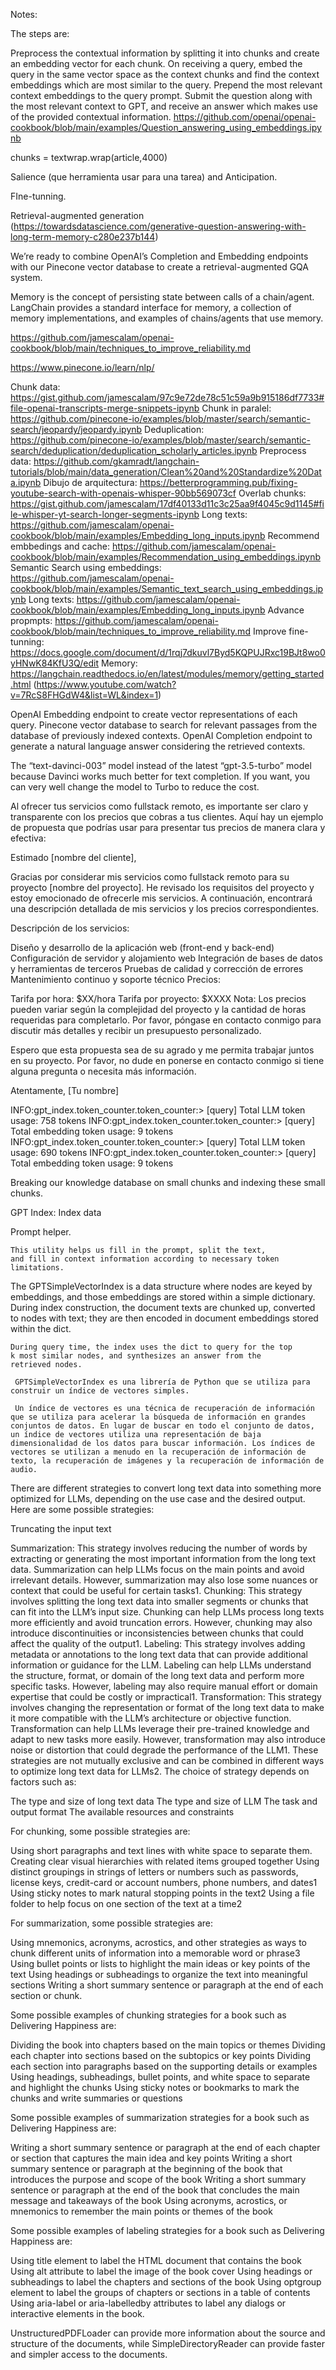 Notes:

The steps are:

Preprocess the contextual information by splitting it into chunks and create an embedding vector for each chunk.
On receiving a query, embed the query in the same vector space as the context chunks and find the context embeddings which are most similar to the query.
Prepend the most relevant context embeddings to the query prompt.
Submit the question along with the most relevant context to GPT, and receive an answer which makes use of the provided contextual information.
https://github.com/openai/openai-cookbook/blob/main/examples/Question_answering_using_embeddings.ipynb

chunks = textwrap.wrap(article,4000)

Salience (que herramienta usar para una tarea) and Anticipation. 

FIne-tunning. 

Retrieval-augmented generation (https://towardsdatascience.com/generative-question-answering-with-long-term-memory-c280e237b144)

We’re ready to combine OpenAI’s Completion and Embedding endpoints with our Pinecone vector database to create a retrieval-augmented GQA system.

Memory is the concept of persisting state between calls of a chain/agent. LangChain provides a standard interface for memory, a collection of memory implementations, and examples of chains/agents that use memory.

https://github.com/jamescalam/openai-cookbook/blob/main/techniques_to_improve_reliability.md

https://www.pinecone.io/learn/nlp/

Chunk data: https://gist.github.com/jamescalam/97c9e72de78c51c59a9b915186df7733#file-openai-transcripts-merge-snippets-ipynb
Chunk in paralel: https://github.com/pinecone-io/examples/blob/master/search/semantic-search/jeopardy/jeopardy.ipynb
Deduplication: https://github.com/pinecone-io/examples/blob/master/search/semantic-search/deduplication/deduplication_scholarly_articles.ipynb
Preprocess data: https://github.com/gkamradt/langchain-tutorials/blob/main/data_generation/Clean%20and%20Standardize%20Data.ipynb
Dibujo de arquitectura: https://betterprogramming.pub/fixing-youtube-search-with-openais-whisper-90bb569073cf
Overlab chunks: https://gist.github.com/jamescalam/17df40133d11c3c25aa9f4045c9d1145#file-whisper-yt-search-longer-segments-ipynb
Long texts: https://github.com/jamescalam/openai-cookbook/blob/main/examples/Embedding_long_inputs.ipynb
Recommend embbedings and cache: https://github.com/jamescalam/openai-cookbook/blob/main/examples/Recommendation_using_embeddings.ipynb
Semantic Search using embeddings: https://github.com/jamescalam/openai-cookbook/blob/main/examples/Semantic_text_search_using_embeddings.ipynb
Long texts: https://github.com/jamescalam/openai-cookbook/blob/main/examples/Embedding_long_inputs.ipynb
Advance propmpts: https://github.com/jamescalam/openai-cookbook/blob/main/techniques_to_improve_reliability.md
Improve fine-tunning: https://docs.google.com/document/d/1rqj7dkuvl7Byd5KQPUJRxc19BJt8wo0yHNwK84KfU3Q/edit
Memory: https://langchain.readthedocs.io/en/latest/modules/memory/getting_started.html (https://www.youtube.com/watch?v=7RcS8FHGdW4&list=WL&index=1)

OpenAI Embedding endpoint to create vector representations of each query.
Pinecone vector database to search for relevant passages from the database of previously indexed contexts.
OpenAI Completion endpoint to generate a natural language answer considering the retrieved contexts.

The “text-davinci-003” model instead of the latest “gpt-3.5-turbo” model because Davinci works much better for text completion. If you want, you can very well change the model to Turbo to reduce the cost.

Al ofrecer tus servicios como fullstack remoto, es importante ser claro y transparente con los precios que cobras a tus clientes. Aquí hay un ejemplo de propuesta que podrías usar para presentar tus precios de manera clara y efectiva:

Estimado [nombre del cliente],

Gracias por considerar mis servicios como fullstack remoto para su proyecto [nombre del proyecto]. He revisado los requisitos del proyecto y estoy emocionado de ofrecerle mis servicios. A continuación, encontrará una descripción detallada de mis servicios y los precios correspondientes.

Descripción de los servicios:

Diseño y desarrollo de la aplicación web (front-end y back-end)
Configuración de servidor y alojamiento web
Integración de bases de datos y herramientas de terceros
Pruebas de calidad y corrección de errores
Mantenimiento continuo y soporte técnico
Precios:

Tarifa por hora: $XX/hora
Tarifa por proyecto: $XXXX
Nota: Los precios pueden variar según la complejidad del proyecto y la cantidad de horas requeridas para completarlo. Por favor, póngase en contacto conmigo para discutir más detalles y recibir un presupuesto personalizado.

Espero que esta propuesta sea de su agrado y me permita trabajar juntos en su proyecto. Por favor, no dude en ponerse en contacto conmigo si tiene alguna pregunta o necesita más información.

Atentamente,
[Tu nombre]


INFO:gpt_index.token_counter.token_counter:> [query] Total LLM token usage: 758 tokens
INFO:gpt_index.token_counter.token_counter:> [query] Total embedding token usage: 9 tokens
INFO:gpt_index.token_counter.token_counter:> [query] Total LLM token usage: 690 tokens
INFO:gpt_index.token_counter.token_counter:> [query] Total embedding token usage: 9 tokens


Breaking our knowledge database on small chunks and indexing these small chunks.

GPT Index: Index data

Prompt helper.

    This utility helps us fill in the prompt, split the text,
    and fill in context information according to necessary token limitations.

The GPTSimpleVectorIndex is a data structure where nodes are keyed by
    embeddings, and those embeddings are stored within a simple dictionary.
    During index construction, the document texts are chunked up,
    converted to nodes with text; they are then encoded in
    document embeddings stored within the dict.

    During query time, the index uses the dict to query for the top
    k most similar nodes, and synthesizes an answer from the
    retrieved nodes.

     GPTSimpleVectorIndex es una librería de Python que se utiliza para construir un índice de vectores simples.

     Un índice de vectores es una técnica de recuperación de información que se utiliza para acelerar la búsqueda de información en grandes conjuntos de datos. En lugar de buscar en todo el conjunto de datos, un índice de vectores utiliza una representación de baja dimensionalidad de los datos para buscar información. Los índices de vectores se utilizan a menudo en la recuperación de información de texto, la recuperación de imágenes y la recuperación de información de audio.


There are different strategies to convert long text data into something more optimized for LLMs, depending on the use case and the desired output. Here are some possible strategies:

Truncating the input text

Summarization: This strategy involves reducing the number of words by extracting or generating the most important information from the long text data. Summarization can help LLMs focus on the main points and avoid irrelevant details. However, summarization may also lose some nuances or context that could be useful for certain tasks1.
Chunking: This strategy involves splitting the long text data into smaller segments or chunks that can fit into the LLM’s input size. Chunking can help LLMs process long texts more efficiently and avoid truncation errors. However, chunking may also introduce discontinuities or inconsistencies between chunks that could affect the quality of the output1.
Labeling: This strategy involves adding metadata or annotations to the long text data that can provide additional information or guidance for the LLM. Labeling can help LLMs understand the structure, format, or domain of the long text data and perform more specific tasks. However, labeling may also require manual effort or domain expertise that could be costly or impractical1.
Transformation: This strategy involves changing the representation or format of the long text data to make it more compatible with the LLM’s architecture or objective function. Transformation can help LLMs leverage their pre-trained knowledge and adapt to new tasks more easily. However, transformation may also introduce noise or distortion that could degrade the performance of the LLM1.
These strategies are not mutually exclusive and can be combined in different ways to optimize long text data for LLMs2. The choice of strategy depends on factors such as:

The type and size of long text data
The type and size of LLM
The task and output format
The available resources and constraints


For chunking, some possible strategies are:

Using short paragraphs and text lines with white space to separate them.
Creating clear visual hierarchies with related items grouped together
Using distinct groupings in strings of letters or numbers such as passwords, license keys, credit-card or account numbers, phone numbers, and dates1
Using sticky notes to mark natural stopping points in the text2
Using a file folder to help focus on one section of the text at a time2

For summarization, some possible strategies are:

Using mnemonics, acronyms, acrostics, and other strategies as ways to chunk different units of information into a memorable word or phrase3
Using bullet points or lists to highlight the main ideas or key points of the text
Using headings or subheadings to organize the text into meaningful sections
Writing a short summary sentence or paragraph at the end of each section or chunk.

Some possible examples of chunking strategies for a book such as Delivering Happiness are:

Dividing the book into chapters based on the main topics or themes
Dividing each chapter into sections based on the subtopics or key points
Dividing each section into paragraphs based on the supporting details or examples
Using headings, subheadings, bullet points, and white space to separate and highlight the chunks
Using sticky notes or bookmarks to mark the chunks and write summaries or questions

Some possible examples of summarization strategies for a book such as Delivering Happiness are:

Writing a short summary sentence or paragraph at the end of each chapter or section that captures the main idea and key points
Writing a short summary sentence or paragraph at the beginning of the book that introduces the purpose and scope of the book
Writing a short summary sentence or paragraph at the end of the book that concludes the main message and takeaways of the book
Using acronyms, acrostics, or mnemonics to remember the main points or themes of the book

Some possible examples of labeling strategies for a book such as Delivering Happiness are:

Using title element to label the HTML document that contains the book
Using alt attribute to label the image of the book cover
Using headings or subheadings to label the chapters and sections of the book
Using optgroup element to label the groups of chapters or sections in a table of contents
Using aria-label or aria-labelledby attributes to label any dialogs or interactive elements in the book.

UnstructuredPDFLoader can provide more information about the source and structure of the documents, while SimpleDirectoryReader can provide faster and simpler access to the documents.